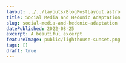 ```yaml
---
layout: ../../layouts/BlogPostLayout.astro
title: Social Media and Hedonic Adaptation
slug: social-media-and-hedonic-adaptation
datePublished: 2022-08-25
excerpt: A beautiful excerpt
featureImage: public/lighthouse-sunset.png
tags: []
draft: true
---
```

